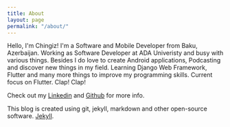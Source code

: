 ```yaml
---
title: About
layout: page
permalink: "/about/"
---
```


Hello, I'm Chingiz! I'm a Software and Mobile Developer from Baku, Azerbaijan. Working as Software Developer at ADA Univeristy and busy with various things. Besides I do love to create Android applications, Podcasting and discover new things in my field. Learning Django Web Framework, Flutter and many more things to improve my programming skills. Current focus on Flutter. Clap! Clap!

Check out my [Linkedin](http://linkedin.com/in/chingizhuseynzade) and [Github](http://github.com/Chingiz) for more info.

This blog is created using git, jekyll, markdown and other open-source software. [Jekyll](http://jekyllrb.com/).